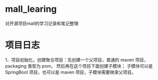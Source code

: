 # mall_learing
对开源项目mall的学习记录和笔记整理

# 项目日志
1、项目初始化，创建聚合项目：先创建一个父项目，普通的 maven 项目，packaging 类型为 pom， 然后再在这个项目下面创建子模块；
子模块可以是 SpringBoot 项目，也可以是 maven 项目，子模块需要继承父项目。
